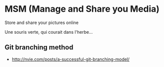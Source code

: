 MSM (Manage and Share you Media)
================================

Store and share your pictures online

Une souris verte, qui courait dans l'herbe...

Git branching method 
--------------------

- http://nvie.com/posts/a-successful-git-branching-model/
